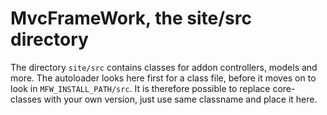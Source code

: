 MvcFrameWork, the site/src directory
=========================

The directory `site/src` contains classes for addon controllers, models and more. The autoloader 
looks here first for a class file, before it moves on to look in `MFW_INSTALL_PATH/src`. It is 
therefore possible to replace core-classes with your own version, just use same classname and 
place it here.